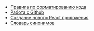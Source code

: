 * [Правила по форматированию кода](./code_formatting.md)
* [Работа с Github](./general_rules.md)
* [Создание нового React приложения](./react_setup.md)
* [Словарь синонимов](./synonyms_dictionary.md)
